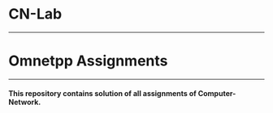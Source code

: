 # CN-Lab

---------------------------------------------------------------------------------------------------------------------------------
                                              
#                                                  Omnetpp Assignments
 
---------------------------------------------------------------------------------------------------------------------------------
                     

#### This repository contains solution of all assignments of Computer-Network.

   
